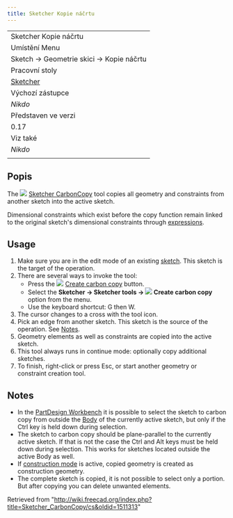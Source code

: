 ```yaml
---
title: Sketcher Kopie náčrtu
---
```

|  |
| --- |
| Sketcher Kopie náčrtu |
| Umístění Menu |
| Sketch → Geometrie skici → Kopie náčrtu |
| Pracovní stoly |
| [Sketcher](/Sketcher_Workbench/cs "Sketcher Workbench/cs") |
| Výchozí zástupce |
| *Nikdo* |
| Představen ve verzi |
| 0.17 |
| Viz také |
| *Nikdo* |
|  |

## Popis

The ![](/images/Sketcher_CarbonCopy.svg) [Sketcher CarbonCopy](/Sketcher_CarbonCopy "Sketcher CarbonCopy") tool copies all geometry and constraints from another sketch into the active sketch.

Dimensional constraints which exist before the copy function remain linked to the original sketch's dimensional constraints through [expressions](/Expressions "Expressions").

## Usage

1. Make sure you are in the edit mode of an existing [sketch](/Sketcher_NewSketch "Sketcher NewSketch"). This sketch is the target of the operation.
2. There are several ways to invoke the tool:
   * Press the ![](/images/Sketcher_CarbonCopy.svg) [Create carbon copy](/Sketcher_CarbonCopy "Sketcher CarbonCopy") button.
   * Select the **Sketcher → Sketcher tools → ![](/images/Sketcher_CarbonCopy.svg) Create carbon copy** option from the menu.
   * Use the keyboard shortcut: G then W.
3. The cursor changes to a cross with the tool icon.
4. Pick an edge from another sketch. This sketch is the source of the operation. See [Notes](#Notes).
5. Geometry elements as well as constraints are copied into the active sketch.
6. This tool always runs in continue mode: optionally copy additional sketches.
7. To finish, right-click or press Esc, or start another geometry or constraint creation tool.

## Notes

* In the [PartDesign Workbench](/PartDesign_Workbench "PartDesign Workbench") it is possible to select the sketch to carbon copy from outside the [Body](/PartDesign_Body "PartDesign Body") of the currently active sketch, but only if the Ctrl key is held down during selection.
* The sketch to carbon copy should be plane-parallel to the currently active sketch. If that is not the case the Ctrl and Alt keys must be held down during selection. This works for sketches located outside the active Body as well.
* If [construction mode](/Sketcher_ToggleConstruction "Sketcher ToggleConstruction") is active, copied geometry is created as construction geometry.
* The complete sketch is copied, it is not possible to select only a portion. But after copying you can delete unwanted elements.

Retrieved from "<http://wiki.freecad.org/index.php?title=Sketcher_CarbonCopy/cs&oldid=1511313>"